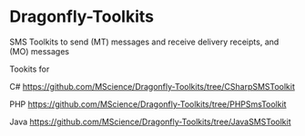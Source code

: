 # Dragonfly-Toolkits
SMS Toolkits to send (MT) messages and receive delivery receipts, and (MO) messages

Tookits for

C# 
  https://github.com/MScience/Dragonfly-Toolkits/tree/CSharpSMSToolkit
    
PHP
  https://github.com/MScience/Dragonfly-Toolkits/tree/PHPSmsToolkit

Java
  https://github.com/MScience/Dragonfly-Toolkits/tree/JavaSMSToolkit
